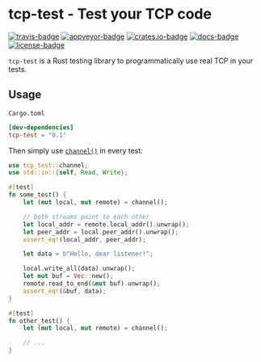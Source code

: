 # tcp-test - Test your TCP code

[![travis-badge]][travis]
[![appveyor-badge]][appveyor]
[![crates.io-badge]][crates.io]
[![docs-badge]][docs]
[![license-badge]][license]

[travis-badge]: https://travis-ci.com/Draphar/tcp-test.svg?branch=master
[travis]: https://travis-ci.com/Draphar/tcp-test
[appveyor-badge]: https://ci.appveyor.com/api/projects/status/github/Draphar/tcp-test?svg=true&branch=master
[appveyor]: https://ci.appveyor.com/project/Draphar/test-exec
[crates.io-badge]: https://img.shields.io/crates/v/tcp-test.svg
[crates.io]: https://crates.io/crates/tcp-test
[docs-badge]: https://docs.rs/tcp-test/badge.svg
[docs]: https://docs.rs/tcp-test
[license-badge]: https://img.shields.io/crates/l/tcp-test.svg
[license]: https://github.com/Draphar/tcp-test/blob/master/LICENSE

`tcp-test` is a Rust testing library to programmatically use real TCP in your tests.

## Usage

`Cargo.toml`

```toml
[dev-dependencies]
tcp-test = "0.1"
```

Then simply use [`channel()`] in every test:

```rust
use tcp_test::channel;
use std::io::{self, Read, Write};

#[test]
fn some_test() {
    let (mut local, mut remote) = channel();

    // both streams point to each other
    let local_addr = remote.local_addr().unwrap();
    let peer_addr = local.peer_addr().unwrap();
    assert_eq!(local_addr, peer_addr);

    let data = b"Hello, dear listener!";

    local.write_all(data).unwrap();
    let mut buf = Vec::new();
    remote.read_to_end(&mut buf).unwrap();
    assert_eq!(&buf, data);
}

#[test]
fn other_test() {
    let (mut local, mut remote) = channel();

    // ...
}
```

[`channel()`]: https://docs.rs/tcp-test/0.1.0/tcp_test/fn.channel.html
